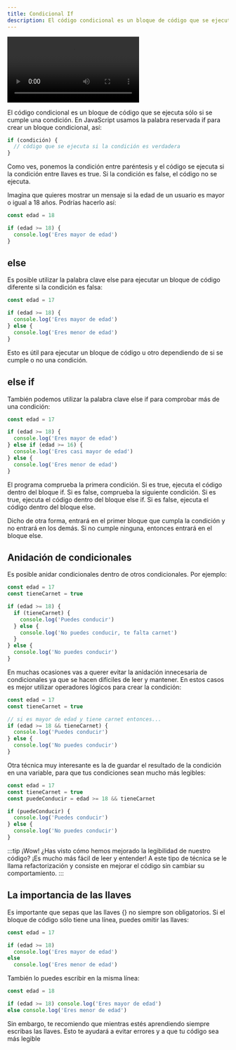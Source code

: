 ```yaml
---
title: Condicional If
description: El código condicional es un bloque de código que se ejecuta sólo si se cumple una condición. En JavaScript usamos la palabra reservada if para crear un bloque condicional.
---
```


<video class="container video" controls>
    <source src="/assets/video/estructuras-de-control/condicional-if.mp4" type="video/mp4">
</video>

El código condicional es un bloque de código que se ejecuta sólo si se cumple una condición. En JavaScript usamos la palabra reservada if para crear un bloque condicional, así:

``` js title="Condicional If"
if (condición) {
  // código que se ejecuta si la condición es verdadera
}
``` 

Como ves, ponemos la condición entre paréntesis y el código se ejecuta si la condición entre llaves es true. Si la condición es false, el código no se ejecuta.

Imagina que quieres mostrar un mensaje si la edad de un usuario es mayor o igual a 18 años. Podrías hacerlo así:
``` js title="Condicional If Ejemplo"
const edad = 18

if (edad >= 18) {
  console.log('Eres mayor de edad')
}
``` 

## else
Es posible utilizar la palabra clave else para ejecutar un bloque de código diferente si la condición es falsa:
``` js title="Else"
const edad = 17

if (edad >= 18) {
  console.log('Eres mayor de edad')
} else {
  console.log('Eres menor de edad')
}
``` 

Esto es útil para ejecutar un bloque de código u otro dependiendo de si se cumple o no una condición.

## else if
También podemos utilizar la palabra clave else if para comprobar más de una condición:

``` js title="Else If"
const edad = 17

if (edad >= 18) {
  console.log('Eres mayor de edad')
} else if (edad >= 16) {
  console.log('Eres casi mayor de edad')
} else {
  console.log('Eres menor de edad')
}
``` 
El programa comprueba la primera condición. Si es true, ejecuta el código dentro del bloque if. Si es false, comprueba la siguiente condición. Si es true, ejecuta el código dentro del bloque else if. Si es false, ejecuta el código dentro del bloque else.

Dicho de otra forma, entrará en el primer bloque que cumpla la condición y no entrará en los demás. Si no cumple ninguna, entonces entrará en el bloque else.

## Anidación de condicionales
Es posible anidar condicionales dentro de otros condicionales. Por ejemplo:

``` js title="Anidar condiciones"
const edad = 17
const tieneCarnet = true

if (edad >= 18) {
  if (tieneCarnet) {
    console.log('Puedes conducir')
  } else {
    console.log('No puedes conducir, te falta carnet')
  }
} else {
  console.log('No puedes conducir')
}
```

En muchas ocasiones vas a querer evitar la anidación innecesaria de condicionales ya que se hacen difíciles de leer y mantener. En estos casos es mejor utilizar operadores lógicos para crear la condición:

``` js title="Aplicar operadores lógicos"
const edad = 17
const tieneCarnet = true

// si es mayor de edad y tiene carnet entonces...
if (edad >= 18 && tieneCarnet) {
  console.log('Puedes conducir')
} else {
  console.log('No puedes conducir')
}
```

Otra técnica muy interesante es la de guardar el resultado de la condición en una variable, para que tus condiciones sean mucho más legibles:
``` js title="Unificar variables"
const edad = 17
const tieneCarnet = true
const puedeConducir = edad >= 18 && tieneCarnet

if (puedeConducir) {
  console.log('Puedes conducir')
} else {
  console.log('No puedes conducir')
}
```

:::tip
¡Wow! ¿Has visto cómo hemos mejorado la legibilidad de nuestro código? ¡Es mucho más fácil de leer y entender! A este tipo de técnica se le llama refactorización y consiste en mejorar el código sin cambiar su comportamiento.
:::

## La importancia de las llaves
Es importante que sepas que las llaves {} no siempre son obligatorios. Si el bloque de código sólo tiene una línea, puedes omitir las llaves:

``` js title="No es necesario usar {}"
const edad = 17

if (edad >= 18)
  console.log('Eres mayor de edad')
else
  console.log('Eres menor de edad')
```

También lo puedes escribir en la misma línea:

``` js title="Misma línea"
const edad = 18

if (edad >= 18) console.log('Eres mayor de edad')
else console.log('Eres menor de edad')
```

Sin embargo, te recomiendo que mientras estés aprendiendo siempre escribas las llaves. Esto te ayudará a evitar errores y a que tu código sea más legible